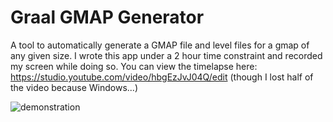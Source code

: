 # Graal GMAP Generator 
A tool to automatically generate a GMAP file and level files for a gmap of any given size. I wrote this app under a 2 hour time constraint and recorded my screen while doing so. You can view the timelapse here: https://studio.youtube.com/video/hbgEzJvJ04Q/edit (though I lost half of the video because Windows...)

![demonstration](https://i.imgur.com/qxU7XRZ.jpg)

